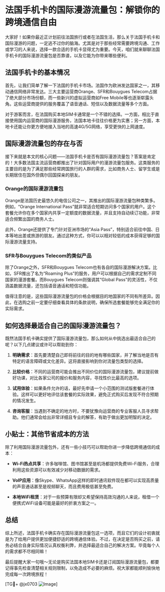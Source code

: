 # 法国手机卡的国际漫游流量包：解锁你的跨境通信自由

大家好！如果你最近正计划前往法国旅行或者在法国生活，那么关于法国手机卡和国际漫游的问题，一定逃不过你的脑海。尤其是对于那些经常需要跨境沟通、工作或学习的人来说，选择一款合适的手机卡显得尤为重要。今天，咱们就来聊聊法国手机卡的国际漫游流量包是否靠谱，以及它能为你带来哪些便利。

## 法国手机卡的基本情况

首先，让我们简单了解一下法国的手机卡市场。法国作为欧洲发达国家之一，其移动通信网络非常发达。三大主要运营商Orange、SFR和Bouygues Telecom占据了绝大部分市场份额，而一些新兴的虚拟运营商如Free Mobile等也逐渐崭露头角。这些运营商提供的服务覆盖了语音通话、短信以及数据流量等多个方面。

对于游客而言，在法国购买本地SIM卡通常是一个不错的选择。一方面，相比于直接使用国内运营商的国际漫游服务，法国本地卡往往价格更为实惠；另一方面，本地卡还能让你更方便地接入当地的高速4G/5G网络，享受更快的上网速度。

## 国际漫游流量包的存在与否

接下来就是本文的核心问题——法国手机卡是否有国际漫游流量包？答案是肯定的！大多数法国主流运营商都推出了针对国际用户的漫游流量包服务。这类服务的主要目的是为了满足那些经常跨国旅行的人群的需求，比如商务人士、留学生或是长期居住在国外但偶尔回国探亲的朋友。

### Orange的国际漫游流量包

Orange是法国历史最悠久的电信公司之一，其推出的国际漫游流量包种类繁多。例如，“Orange International Pass”就非常适合短期访问多个国家的用户。这个套餐允许你在多个国家内共享一定额度的数据流量，并且支持自动续订功能，非常适合频繁出国的商务人士。

此外，Orange还提供了专门针对亚洲市场的“Asia Pass”，特别适合前往中国、日本等地出差或旅游的朋友。通过这种方式，你可以以相对较低的成本获得足够的国际漫游流量支持。

### SFR与Bouygues Telecom的类似产品

除了Orange之外，SFR和Bouygues Telecom也有各自的国际漫游解决方案。比如，SFR推出了名为“Roaming Plus”的服务，用户可以根据自己的需求定制不同国家的漫游套餐。而Bouygues Telecom则强调其“Global Pass”的灵活性，不仅涵盖数据流量，还包括语音通话和短信功能。

值得注意的是，这些国际漫游流量包的价格会根据目的地国家的不同有所差异。因此，在选购之前一定要仔细查看具体的条款说明，确保所选套餐能够完全满足你的实际需求。

## 如何选择最适合自己的国际漫游流量包？

既然法国手机卡确实提供了国际漫游流量包，那么如何从中挑选出最适合自己的呢？以下几点建议或许可以帮助到你：

1. **明确需求**：首先要清楚自己即将前往的目的地有哪些国家，并了解当地是否有特定的语言障碍或文化差异。这将直接影响到你对流量包类型的选择。
   
2. **比较价格**：不同的运营商可能会推出不同价位的国际漫游流量包，建议提前做好功课，对比各家公司的报价和服务内容，寻找性价比最高的选项。
   
3. **试用体验**：如果条件允许的话，最好先申请一个小范围的测试版套餐进行体验。这样可以更好地评估该套餐的实际效果，避免正式购买后发现不符合预期的情况发生。

4. **咨询客服**：当遇到不确定的地方时，不要犹豫向运营商的专业客服人员寻求帮助。他们通常会给出非常详细且专业的解答，有助于做出更加明智的决定。

## 小贴士：其他节省成本的方法

除了利用国际漫游流量包外，还有一些小技巧可以帮助你进一步降低跨境通信的成本：

- **Wi-Fi热点共享**：许多咖啡馆、图书馆甚至是机场都提供免费Wi-Fi服务，合理利用这些资源可以有效减少对移动数据的需求。
  
- **VoIP应用**：像Skype、WhatsApp这样的即时通讯软件现在都可以实现高质量的声音通话甚至是视频聊天，而且费用极低甚至免费。
  
- **本地WiFi租赁**：对于一些预算有限却又希望保持高效沟通的人来说，租借一个便携式WiFi设备可能是最好的折衷方案之一。

## 总结

综上所述，法国手机卡确实存在国际漫游流量包这一选项，而且它们的设计初衷就是为了给用户提供更加便捷舒适的跨境通信体验。不过，在决定是否购买之前，请务必结合自身实际情况认真权衡利弊，并选择最适合自己的解决方案。毕竟每个人的需求都不尽相同嘛！

最后提醒大家一句哦～无论是购买法国本地SIM卡还是订阅国际漫游流量包，都要记得事先检查清楚相关规则限制，以免造成不必要的麻烦。祝大家都能顺利愉快地完成每一次跨境旅程！

[TG💪+ @jx0703 ![Image](https://github.com/user-attachments/assets/dbca1d08-cadb-493c-b0ec-ad6f7a83f270)]